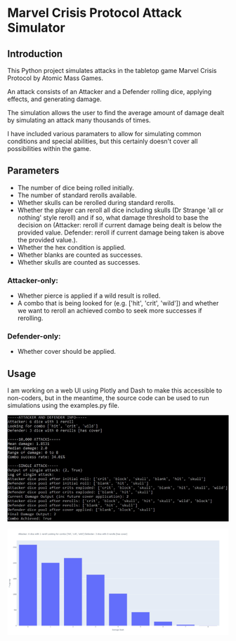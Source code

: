 # Marvel Crisis Protocol Attack Simulator

## Introduction

This Python project simulates attacks in the tabletop game Marvel Crisis Protocol by Atomic Mass Games.

An attack consists of an Attacker and a Defender rolling dice, applying effects, and generating damage.

The simulation allows the user to find the average amount of damage dealt by simulating an attack many thousands of times.

I have included various paramaters to allow for simulating common conditions and special abilities, but this certainly doesn't cover all possibilities within the game.

## Parameters

- The number of dice being rolled initially.
- The number of standard rerolls available.
- Whether skulls can be rerolled during standard rerolls.
- Whether the player can reroll all dice including skulls (Dr Strange 'all or nothing' style reroll) and if so, what damage threshold to base the decision on (Attacker: reroll if current damage being dealt is below the provided value. Defender: reroll if current damage being taken is above the provided value.).
- Whether the hex condition is applied.
- Whether blanks are counted as successes.
- Whether skulls are counted as successes.

### Attacker-only:

- Whether pierce is applied if a wild result is rolled.
- A combo that is being looked for (e.g. ['hit', 'crit', 'wild']) and whether we want to reroll an achieved combo to seek more successes if rerolling. 

### Defender-only:

- Whether cover should be applied.

## Usage

I am working on a web UI using Plotly and Dash to make this accessible to non-coders, but in the meantime, the source code can be used to run simulations using the examples.py file.

 ![Command line screenshot](/screenshots/cmd.jpg)

![Plotly plot screenshot](/screenshots/plot.jpg)